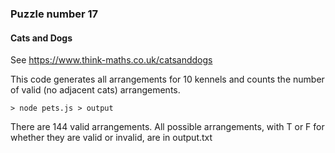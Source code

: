 ### Puzzle number 17
#### Cats and Dogs

See https://www.think-maths.co.uk/catsanddogs

This code generates all arrangements for 10 kennels and counts the number of valid (no adjacent cats) arrangements.

```> node pets.js > output```

There are 144 valid arrangements. All possible arrangements, with T or F for whether they are valid or invalid, are in output.txt
